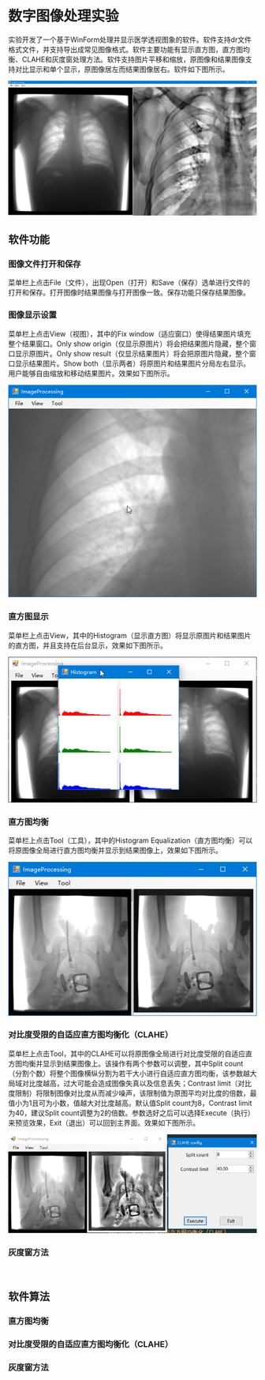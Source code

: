 # 数字图像处理实验

实验开发了一个基于WinForm处理并显示医学透视图象的软件。软件支持dr文件格式文件，并支持导出成常见图像格式。软件主要功能有显示直方图，直方图均衡、CLAHE和灰度窗处理方法。软件支持图片平移和缩放，原图像和结果图像支持对比显示和单个显示，原图像居左而结果图像居右。软件如下图所示。

![Overview](assets/overview.png)

## 软件功能

### 图像文件打开和保存
 
菜单栏上点击File（文件），出现Open（打开）和Save（保存）选单进行文件的打开和保存。打开图像时结果图像与打开图像一致。保存功能只保存结果图像。

### 图像显示设置

菜单栏上点击View（视图），其中的Fix window（适应窗口）使得结果图片填充整个结果窗口。Only show origin（仅显示原图片）将会把结果图片隐藏，整个窗口显示原图片。Only show result（仅显示结果图片）将会把原图片隐藏，整个窗口显示结果图片。Show both（显示两者）将原图片和结果图片分局左右显示。用户能够自由缩放和移动结果图片。效果如下图所示。

![Image Setting](assets/imageSetting.png)

### 直方图显示

菜单栏上点击View，其中的Histogram（显示直方图）将显示原图片和结果图片的直方图，并且支持在后台显示，效果如下图所示。

![Histogram](assets/histogram.png)

### 直方图均衡

菜单栏上点击Tool（工具），其中的Histogram Equalization（直方图均衡）可以将原图像全局进行直方图均衡并显示到结果图像上，效果如下图所示。

![Histogram Equalization](assets/histogramEqualization.png)

### 对比度受限的自适应直方图均衡化（CLAHE）

菜单栏上点击Tool，其中的CLAHE可以将原图像全局进行对比度受限的自适应直方图均衡并显示到结果图像上。该操作有两个参数可以调整，其中Split count（分割个数）将整个图像横纵分割为若干大小进行自适应直方图均衡，该参数越大局域对比度越高，过大可能会造成图像失真以及信息丢失；Contrast limit（对比度限制）将限制图像对比度从而减少噪声，该限制值为原图平均对比度的倍数，最值小为1且可为小数，值越大对比度越高。默认值Split count为8，Contrast limit为40，建议Split count调整为2的倍数。参数选好之后可以选择Execute（执行）来预览效果，Exit（退出）可以回到主界面。效果如下图所示。

![CLAHE](assets/clahe.png)

### 灰度窗方法



![]()

## 软件算法

### 直方图均衡

### 对比度受限的自适应直方图均衡化（CLAHE）

### 灰度窗方法

